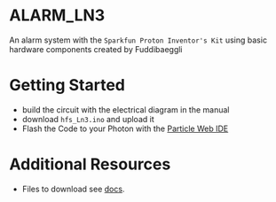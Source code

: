 # ALARM_LN3
An alarm system with the ``Sparkfun Proton Inventor's Kit`` using basic hardware components
created by Fuddibaeggli

# Getting Started

- build the circuit with the electrical diagram in the manual
- download ``hfs_Ln3.ino`` and upload it 
- Flash the Code to your Photon with the [Particle Web IDE](https://build.particle.io/)

# Additional Resources
- Files to download see [docs](https://github.com/bbz-hft-software-engineering/ALARM_LN3?search=1).
